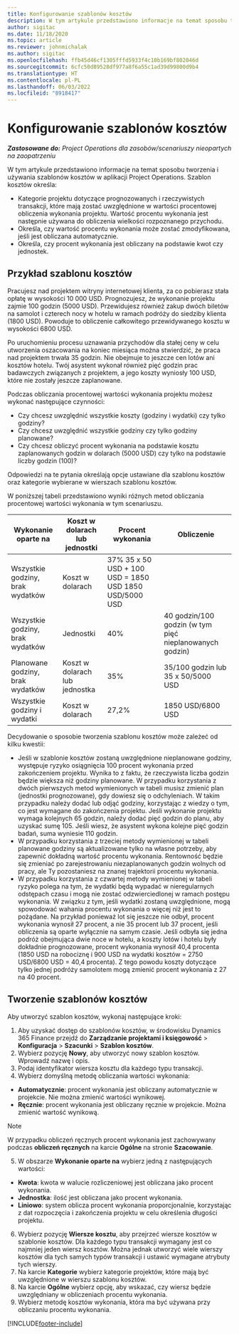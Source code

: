 ```yaml
---
title: Konfigurowanie szablonów kosztów
description: W tym artykule przedstawiono informacje na temat sposobu tworzenia i używania szablonów kosztów w aplikacji Project Operations.
author: sigitac
ms.date: 11/18/2020
ms.topic: article
ms.reviewer: johnmichalak
ms.author: sigitac
ms.openlocfilehash: ffb45d46cf1305fffd5933f4c10b169bf802046d
ms.sourcegitcommit: 6cfc50d89528df977a8f6a55c1ad39d99800d9b4
ms.translationtype: HT
ms.contentlocale: pl-PL
ms.lasthandoff: 06/03/2022
ms.locfileid: "8918417"
---
```

# <a name="set-up-cost-templates"></a>Konfigurowanie szablonów kosztów

_**Zastosowane do:** Project Operations dla zasobów/scenariuszy nieopartych na zaopatrzeniu_


W tym artykule przedstawiono informacje na temat sposobu tworzenia i używania szablonów kosztów w aplikacji Project Operations. Szablon kosztów określa:

- Kategorie projektu dotyczące prognozowanych i rzeczywistych transakcji, które mają zostać uwzględnione w wartości procentowej obliczenia wykonania projektu. Wartość procentu wykonania jest następnie używana do obliczenia wielkości rozpoznanego przychodu.
- Określa, czy wartość procentu wykonania może zostać zmodyfikowana, jeśli jest obliczana automatycznie.
- Określa, czy procent wykonania jest obliczany na podstawie kwot czy jednostek.

## <a name="cost-template-example"></a>Przykład szablonu kosztów

Pracujesz nad projektem witryny internetowej klienta, za co pobierasz stała opłatę w wysokości 10 000 USD. Prognozujesz, że wykonanie projektu zajmie 100 godzin (5000 USD). Przewidujesz również zakup dwóch biletów na samolot i czterech nocy w hotelu w ramach podróży do siedziby klienta (1800 USD). Powoduje to obliczenie całkowitego przewidywanego kosztu w wysokości 6800 USD.

Po uruchomieniu procesu uznawania przychodów dla stałej ceny w celu utworzenia oszacowania na koniec miesiąca można stwierdzić, że praca nad projektem trwała 35 godzin. Nie obejmuje to jeszcze cen lotów ani kosztów hotelu. Twój asystent wykonał również pięć godzin prac badawczych związanych z projektem, a jego koszty wyniosły 100 USD, które nie zostały jeszcze zaplanowane.

Podczas obliczania procentowej wartości wykonania projektu możesz wykonać następujące czynności:

- Czy chcesz uwzględnić wszystkie koszty (godziny i wydatki) czy tylko godziny?
- Czy chcesz uwzględnić wszystkie godziny czy tylko godziny planowane?
- Czy chcesz obliczyć procent wykonania na podstawie kosztu zaplanowanych godzin w dolarach (5000 USD) czy tylko na podstawie liczby godzin (100)?

Odpowiedzi na te pytania określają opcje ustawiane dla szablonu kosztów oraz kategorie wybierane w wierszach szablonu kosztów.

W poniższej tabeli przedstawiono wyniki różnych metod obliczania procentowej wartości wykonania w tym scenariuszu.

| Wykonanie oparte na | Koszt w dolarach lub jednostki | Procent wykonania | Obliczenie |
| --- | --- | --- | --- |
| Wszystkie godziny, brak wydatków | Koszt w dolarach | 37% 35 x 50 USD + 100 USD = 1850 USD 1850 USD/5000 USD |
| Wszystkie godziny, brak wydatków | Jednostki | 40% | 40 godzin/100 godzin (w tym pięć nieplanowanych godzin) |
| Planowane godziny, brak wydatków | Koszt w dolarach lub jednostka | 35% | 35/100 godzin lub 35 x 50/5000 USD |
| Wszystkie godziny i wydatki | Koszt w dolarach | 27,2% | 1850 USD/6800 USD |

Decydowanie o sposobie tworzenia szablonu kosztów może zależeć od kilku kwestii:

- Jeśli w szablonie kosztów zostaną uwzględnione nieplanowane godziny, występuje ryzyko osiągnięcia 100 procent wykonania przed zakończeniem projektu. Wynika to z faktu, że rzeczywista liczba godzin będzie większa niż godziny planowane. W przypadku korzystania z dwóch pierwszych metod wymienionych w tabeli musisz zmienić plan (jednostki prognozowane), gdy dowiesz się o odchyleniach. W takim przypadku należy dodać lub odjąć godziny, korzystając z wiedzy o tym, co jest wymagane do zakończenia projektu. Jeśli wykonanie projektu wymaga kolejnych 65 godzin, należy dodać pięć godzin do planu, aby uzyskać sumę 105. Jeśli wiesz, że asystent wykona kolejne pięć godzin badań, suma wyniesie 110 godzin.
- W przypadku korzystania z trzeciej metody wymienionej w tabeli planowane godziny są aktualizowane tylko na własne potrzeby, aby zapewnić dokładną wartość procentu wykonania. Rentowność będzie się zmieniać po zarejestrowaniu niezaplanowanych godzin wolnych od pracy, ale Ty pozostaniesz na znanej trajektorii procentu wykonania.
- W przypadku korzystania z czwartej metody wymienionej w tabeli ryzyko polega na tym, że wydatki będą wypadać w nieregularnych odstępach czasu i mogą nie zostać odzwierciedlonej w ramach postępu wykonania. W związku z tym, jeśli wydatki zostaną uwzględnione, mogą spowodować wahania procentu wykonania o więcej niż jest to pożądane. Na przykład ponieważ lot się jeszcze nie odbył, procent wykonania wynosił 27 procent, a nie 35 procent lub 37 procent, jeśli obliczenia są oparte wyłącznie na samym czasie. Jeśli odbyła się jedna podróż obejmująca dwie noce w hotelu, a koszty lotów i hotelu były dokładnie prognozowane, procent wykonania wynosił 40,4 procenta (1850 USD na robociznę i 900 USD na wydatki kosztów = 2750 USD/6800 USD = 40,4 procenta). Z tego powodu koszty dotyczące tylko jednej podróży samolotem mogą zmienić procent wykonania z 27 na 40 procent.

## <a name="create-cost-templates"></a>Tworzenie szablonów kosztów
Aby utworzyć szablon kosztów, wykonaj następujące kroki:

1. Aby uzyskać dostęp do szablonów kosztów, w środowisku Dynamics 365 Finance przejdź do **Zarządzanie projektami i księgowość** > **Konfiguracja** > **Szacunki** > **Szablon kosztów**.
2. Wybierz pozycję **Nowy**, aby utworzyć nowy szablon kosztów. Wprowadź nazwę i opis.
3. Podaj identyfikator wiersza kosztu dla każdego typu transakcji.
4. Wybierz domyślną metodę obliczania wartości wykonania:

  - **Automatycznie**: procent wykonania jest obliczany automatycznie w projekcie. Nie można zmienić wartości wynikowej.
  - **Ręcznie**: procent wykonania jest obliczany ręcznie w projekcie. Można zmienić wartość wynikową.

  > [!NOTE]
  > W przypadku obliczeń ręcznych procent wykonania jest zachowywany podczas **obliczeń ręcznych** na karcie **Ogólne** na stronie **Szacowanie**.

5. W obszarze **Wykonanie oparte na** wybierz jedną z następujących wartości:

  - **Kwota**: kwota w walucie rozliczeniowej jest obliczana jako procent wykonania.
  - **Jednostka**: ilość jest obliczana jako procent wykonania.
  - **Liniowo**: system oblicza procent wykonania proporcjonalnie, korzystając z dat rozpoczęcia i zakończenia projektu w celu określenia długości projektu.

6. Wybierz pozycję **Wiersze kosztu**, aby przejrzeć wiersze kosztów w szablonie kosztów. Dla każdego typu transakcji wymagany jest co najmniej jeden wiersz kosztów. Można jednak utworzyć wiele wierszy kosztów dla tych samych typów transakcji i ustawić wymagane atrybuty tych wierszy.
7. Na karcie **Kategorie** wybierz kategorie projektów, które mają być uwzględnione w wierszu szablonu kosztów.
8. Na karcie **Ogólne** wybierz opcję, aby wskazać, czy wiersz będzie uwzględniany w obliczeniach procentu wykonania.
9. Wybierz metodę kosztów wykonania, która ma być używana przy obliczaniu procentu wykonania.


[!INCLUDE[footer-include](../includes/footer-banner.md)]